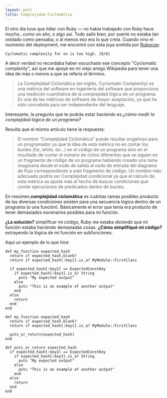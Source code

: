 ```yaml
---
layout: post
title: Complejidad Ciclomática
---
```

El otro día tuve que lidiar con Ruby — no había trabajado con Ruby hace mucho...como un año, o algo así. Todo salió bien, por suerte no estaba tan oxidado como pensaba, o al menos eso era lo que creía. Cuando vino el momento del deployment, me encontré con esta joya emitida por [Rubocop](https://github.com/rubocop-hq/rubocop):
```
Cyclomatic complexity for on is too high. [8/6]
```
A decir verdad no recordaba haber escuchado ese concepto "Cyclomatic complexity", así que me apoyé en mi viejo
amigo Wikipedia para tener una idea de más o menos a que se refería el término.

> La Complejidad Ciclomática (en inglés, Cyclomatic Complexity) es una métrica del software en ingeniería del software que proporciona una medición cuantitativa de la complejidad lógica de un programa. Es una de las métricas de software de mayor aceptación, ya que ha sido concebida para ser independiente del lenguaje.

Interesante, la pregunta que te podrás estar haciendo es *¿cómo medir la complejidad lógica de un programa?*

Resulta que el mismo artículo tiene la respuesta:

> El nombre “Complejidad Ciclomática” puede resultar engañoso para un programador ya que la idea de esta métrica no es contar los bucles (for, while, do…) en el código de un programa sino en el resultado de contar el número de ciclos diferentes que se siguen en un fragmento de código de un programa habiendo creado una rama imaginaria desde el nodo de salida al nodo de entrada del diagrama de flujo correspondiente a este fragmento de código. Un nombre más adecuado podría ser Complejidad condicional ya que el cálculo de esta métrica se ajusta más al hecho de buscar condiciones que contar ejecuciones de predicados dentro de bucles.

En resúmen,**complejidad ciclomática** es cuántas ramas posibles producto de las diversas condiciones existen para una secuencia lógica dentro de un programa (o una función). Básicamente el error que tenía era producto de tener demasiados escenarios posibles para mi función.

**¿La solución?** simplificar mi código, Ruby me estaba diciendo que mi función estaba haciendo demasiadas cosas. **¿Cómo simplifiqué mi código?** extrayendo la lógica de mi función en subfunciones.

Aquí un ejemplo de lo que hice

```
def my_function expected_hash
  return if expected_hash.blank?
  return if expected_hash[:key1].is_a? MyModule::FirstClass

  if expected_hash[:key2] == ExpectedConstKey
    if expected_hash[:key3].is_a? String
      puts "My expected output"
    else
      puts "This is an example of another output"
    end
  else
    return
  end
end
```

```
def my_function expected_hash
  return if expected_hash.blank?
  return if expected_hash[:key1].is_a? MyModule::FirstClass

  puts_or_return(expected_hash)
end

def puts_or_return expected_hash  
  if expected_hash[:key2] == ExpectedConstKey
    if expected_hash[:key3].is_a? String
      puts "My expected output"
    else
      puts "This is an example of another output"
    end
  else
    return
  end
end
```